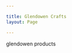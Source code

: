 ```yaml
---

title: Glendowen Crafts
layout: Page

---
```


glendowen products

<JustifiedCloudinaryImageGallery/>